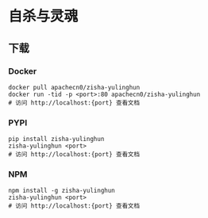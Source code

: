 # 自杀与灵魂

## 下载

### Docker

```
docker pull apachecn0/zisha-yulinghun
docker run -tid -p <port>:80 apachecn0/zisha-yulinghun
# 访问 http://localhost:{port} 查看文档
```

### PYPI

```
pip install zisha-yulinghun
zisha-yulinghun <port>
# 访问 http://localhost:{port} 查看文档
```

### NPM

```
npm install -g zisha-yulinghun
zisha-yulinghun <port>
# 访问 http://localhost:{port} 查看文档
```